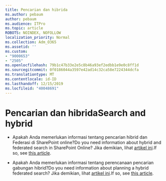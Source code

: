 ```yaml
---
title: Pencarian dan hibrida
ms.author: pebaum
author: pebaum
ms.audience: ITPro
ms.topic: article
ROBOTS: NOINDEX, NOFOLLOW
localization_priority: Normal
ms.collection: Adm_O365
ms.assetid: ''
ms.custom:
- "9000653"
- "2505"
ms.openlocfilehash: 79b1c47b33e2e5c8b46a93ef2edbb1e9e0c8ff1d
ms.sourcegitcommit: 0f0186044a3597e42ad14c32ca58e7224344dcfa
ms.translationtype: MT
ms.contentlocale: id-ID
ms.lasthandoff: 12/15/2019
ms.locfileid: "40048691"
---
```

# <a name="search-and-hybrid"></a><span data-ttu-id="eeb8e-102">Pencarian dan hibrida</span><span class="sxs-lookup"><span data-stu-id="eeb8e-102">Search and hybrid</span></span>

- <span data-ttu-id="eeb8e-103">Apakah Anda memerlukan informasi tentang pencarian hibrid dan Federasi di SharePoint online?</span><span class="sxs-lookup"><span data-stu-id="eeb8e-103">Do you need information about hybrid and federated search in SharePoint Online?</span></span> <span data-ttu-id="eeb8e-104">Jika demikian, lihat [artikel ini](https://docs.microsoft.com/sharepoint/hybrid/hybrid-search-in-sharepoint).</span><span class="sxs-lookup"><span data-stu-id="eeb8e-104">If so, see [this article](https://docs.microsoft.com/sharepoint/hybrid/hybrid-search-in-sharepoint).</span></span>

- <span data-ttu-id="eeb8e-105">Apakah Anda memerlukan informasi tentang perencanaan pencarian gabungan hibrid?</span><span class="sxs-lookup"><span data-stu-id="eeb8e-105">Do you need information about planning a hybrid federated search?</span></span>  <span data-ttu-id="eeb8e-106">Jika demikian, lihat [artikel ini](https://docs.microsoft.com/sharepoint/hybrid/plan-hybrid-federated-search).</span><span class="sxs-lookup"><span data-stu-id="eeb8e-106">If so, see [this article](https://docs.microsoft.com/sharepoint/hybrid/plan-hybrid-federated-search).</span></span>




